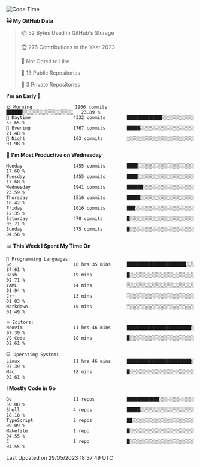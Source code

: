<!--START_SECTION:waka-->
![Code Time](http://img.shields.io/badge/Code%20Time-19%20hrs%2035%20mins-blue)

**🐱 My GitHub Data** 

> 📦 52 Bytes Used in GitHub's Storage 
 > 
> 🏆 276 Contributions in the Year 2023
 > 
> 🚫 Not Opted to Hire
 > 
> 📜 13 Public Repositories 
 > 
> 🔑 3 Private Repositories 
 > 
**I'm an Early 🐤** 

```text
🌞 Morning                1966 commits        ██████░░░░░░░░░░░░░░░░░░░   23.89 % 
🌆 Daytime                4332 commits        █████████████░░░░░░░░░░░░   52.65 % 
🌃 Evening                1767 commits        █████░░░░░░░░░░░░░░░░░░░░   21.48 % 
🌙 Night                  163 commits         ░░░░░░░░░░░░░░░░░░░░░░░░░   01.98 % 
```
📅 **I'm Most Productive on Wednesday** 

```text
Monday                   1455 commits        ████░░░░░░░░░░░░░░░░░░░░░   17.68 % 
Tuesday                  1455 commits        ████░░░░░░░░░░░░░░░░░░░░░   17.68 % 
Wednesday                1941 commits        ██████░░░░░░░░░░░░░░░░░░░   23.59 % 
Thursday                 1516 commits        █████░░░░░░░░░░░░░░░░░░░░   18.42 % 
Friday                   1016 commits        ███░░░░░░░░░░░░░░░░░░░░░░   12.35 % 
Saturday                 470 commits         █░░░░░░░░░░░░░░░░░░░░░░░░   05.71 % 
Sunday                   375 commits         █░░░░░░░░░░░░░░░░░░░░░░░░   04.56 % 
```


📊 **This Week I Spent My Time On** 

```text
💬 Programming Languages: 
Go                       10 hrs 35 mins      ██████████████████████░░░   87.61 % 
Bash                     19 mins             █░░░░░░░░░░░░░░░░░░░░░░░░   02.71 % 
YAML                     14 mins             ░░░░░░░░░░░░░░░░░░░░░░░░░   01.94 % 
C++                      13 mins             ░░░░░░░░░░░░░░░░░░░░░░░░░   01.83 % 
Markdown                 10 mins             ░░░░░░░░░░░░░░░░░░░░░░░░░   01.49 % 

🔥 Editors: 
Neovim                   11 hrs 46 mins      ████████████████████████░   97.39 % 
VS Code                  18 mins             █░░░░░░░░░░░░░░░░░░░░░░░░   02.61 % 

💻 Operating System: 
Linux                    11 hrs 46 mins      ████████████████████████░   97.39 % 
Mac                      18 mins             █░░░░░░░░░░░░░░░░░░░░░░░░   02.61 % 
```

**I Mostly Code in Go** 

```text
Go                       11 repos            ████████████░░░░░░░░░░░░░   50.00 % 
Shell                    4 repos             █████░░░░░░░░░░░░░░░░░░░░   18.18 % 
TypeScript               2 repos             ██░░░░░░░░░░░░░░░░░░░░░░░   09.09 % 
Makefile                 1 repo              █░░░░░░░░░░░░░░░░░░░░░░░░   04.55 % 
C                        1 repo              █░░░░░░░░░░░░░░░░░░░░░░░░   04.55 % 
```




 Last Updated on 29/05/2023 18:37:49 UTC
<!--END_SECTION:waka-->
